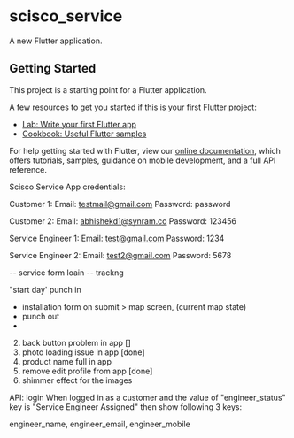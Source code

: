 # scisco_service

A new Flutter application.

## Getting Started

This project is a starting point for a Flutter application.

A few resources to get you started if this is your first Flutter project:

- [Lab: Write your first Flutter app](https://flutter.dev/docs/get-started/codelab)
- [Cookbook: Useful Flutter samples](https://flutter.dev/docs/cookbook)

For help getting started with Flutter, view our
[online documentation](https://flutter.dev/docs), which offers tutorials,
samples, guidance on mobile development, and a full API reference.



Scisco Service App credentials:

Customer 1:
Email: testmail@gmail.com
Password: password

Customer 2:
Email: abhishekd1@synram.co
Password: 123456

Service Engineer 1:
Email: test@gmail.com
Password: 1234

Service Engineer 2:
Email: test2@gmail.com
Password: 5678


-- service form loain
-- trackng


"start day' punch in
- installation form  on submit > map screen, (current map state)
- punch out
-
2. back button problem in app []
3. photo loading issue in app [done]
6. product name full in app
8. remove edit profile from app [done]
9. shimmer effect for the images


API: login
When logged in as a customer and the value of "engineer_status" key is "Service Engineer Assigned" then show following 3 keys:

engineer_name, engineer_email, engineer_mobile